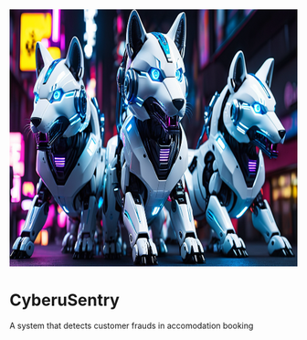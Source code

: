 <img src="https://github.com/Fapannen/CyberuSentry/blob/main/img/v1.png" width="800" height="450" />

# CyberuSentry
A system that detects customer frauds in accomodation booking
